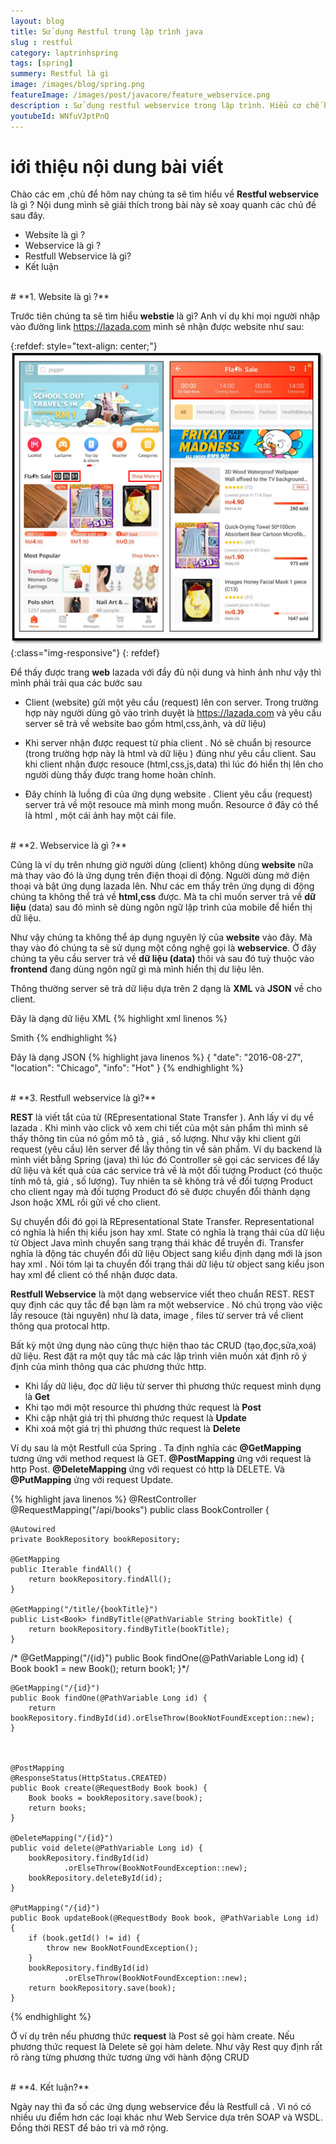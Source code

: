 ```yaml
---
layout: blog
title: Sử dụng Restful trong lập trình java
slug : restful
category: laptrinhspring
tags: [spring]
summery: Restful là gì
image: /images/blog/spring.png
featureImage: /images/post/javacore/feature_webservice.png
description : Sử dụng restful webservice trong lập trình. Hiểu cơ chế hoạt động của restfull webservice thông qua các  ví dụ thực tế. Phân biệt được sự khác nhau của website và webservice và khi nào thì mình dùng webservice trong lập trình java.
youtubeId: WNfuVJptPnQ
---
```


# **iới thiệu nội dung bài viết**

Chào các em ,chủ để hôm nay chúng ta sẽ tìm hiểu về <b>Restful webservice</b>  là gì ?
Nội dung mình sẽ giải thích trong bài này sẽ xoay quanh các chủ đề sau đây.

- Website là gì ?
- Webservice là gì ?
- Restfull Webservice là gì?
- Kết luận

<br>
# **1. Website là gì ?**

Trước tiên chúng ta sẽ tìm hiểu <b>webstie</b> là gì? Anh ví dụ khi mọi người nhập vào đường link https://lazada.com  mình sẽ nhận được website như sau:

{:refdef: style="text-align: center;"}
![Lazada](/images/post/spring/lazada.png){:class="img-responsive"}
{: refdef}

Để thấy được trang <b>web</b> lazada với đầy đủ nội dung và hình ảnh như vậy thì mình phải trải qua các bước sau

- Client (website) gửi một yêu cầu (request) lên con server. Trong trường hợp này người dùng gõ vào trình duyệt là https://lazada.com và yêu cầu server sẽ trả về website bao gồm html,css,ảnh, và dữ liệu)  

- Khi server nhận được request từ phía client . Nó sẽ chuẩn bị resource (trong trường hợp này là html và dữ liệu ) đúng như yêu cầu client. Sau khi client nhận được resouce (html,css,js,data) thì lúc đó hiển thị lên cho người dùng thấy được trang home hoàn chỉnh.

- Đây chính là luồng đi của ứng dụng website . Client yêu cầu (request) server trả về một resouce mà mình mong muốn. Resource ở đây có thể là html , một cái ảnh hay một cái file.

<br>
# **2. Webservice là gì ?**

Cũng là ví dụ trên nhưng giờ người dùng (client) không dùng <b>website</b> nữa mà thay vào đó là ứng dụng trên điện thoại di động. Người dùng mở điện thoại và bật ứng dụng lazada lên. Như các em thấy trên ứng dụng di động chúng ta không thể trả về <b>html,css</b> được. Mà ta chỉ muốn server trả về <b>dữ liệu</b> (data) sau đó mình sẽ dùng ngôn ngữ lập trình của mobile để hiển thị dữ liệu.

Như vậy chúng ta không thể áp dụng nguyên lý của <b>website</b> vào đây. Mà thay vào đó chúng ta sẽ sử dụng một công nghệ gọi là <b>webservice</b>. Ở đây chúng ta yêu cầu server trả về <b>dữ liệu (data)</b> thôi  và sau đó tuỳ thuộc vào <b>frontend</b> đang dùng ngôn ngữ gì mà mình hiển thị dư liệu lên.

Thông thường server sẽ trả dữ liệu dựa trên 2 dạng là <b>XML</b> và <b>JSON</b> về cho client.

Đây là dạng dữ liệu XML
{% highlight xml  linenos %}
<?xml version="1.0"?>
<user>
 <name>Smith</name>
</user>
{% endhighlight %}

Đây là dạng JSON
{% highlight java  linenos %}
{
 "date": "2016-08-27",
 "location": "Chicago",
 "info": "Hot"
}
{% endhighlight %}

<br>
# **3. Restfull webservice là gì?**

<b>REST</b> là viết tắt của từ (REpresentational State Transfer ). Anh lấy ví dụ về lazada . Khi mình vào click vô xem chi tiết của một sản phẩm thì mình sẽ thấy thông tin của nó gồm mô tả , giá , số lượng. Như vậy khi client gửi request (yêu cầu) lên server để lấy thông tin về sản phẩm. Ví dụ backend là mình viết bằng Spring (java) thì lúc đó Controller sẽ gọi các services để lấy dữ liệu và kết quả của các service trả về là một đối tượng Product (có thuộc tính mô tả, giá , số lượng). Tuy nhiên ta sẽ không trả về đối tượng Product cho client ngay mà đối tượng Product đó sẽ được chuyển đổi thành dạng Json hoặc XML rồi gửi về cho client.

Sự chuyển đổi đó gọi là  REpresentational State Transfer. Representational có nghĩa là hiển thị kiểu json hay xml. State có nghĩa là trạng thái của dữ liệu từ Object Java mình chuyển sang trạng thái khác để truyền đi. Transfer nghĩa là động tác chuyển đổi dữ liệu Object sang kiểu định dạng mới là json hay xml . Nói tóm lại ta chuyển đổi trạng thái dữ liệu từ object sang kiểu json hay xml để client có thể nhận được data.

<b>Restfull Webservice</b>  là một dạng webservice viết theo chuẩn REST. REST quy định các quy tắc để bạn làm ra một webservice . Nó chú trọng vào việc lấy resouce (tài nguyên) như là data, image , files từ server trả về client thông qua protocal http.

Bất kỳ một ứng dụng nào cũng thực hiện thao tác CRUD (tạo,đọc,sửa,xoá) dữ liệu. Rest đặt ra một quy tắc mà các lập trình viên muốn xát định rõ ý định của mình thông qua các phương thức http.

- Khi lấy dữ liệu, đọc dữ liệu từ server thì phương thức request mình dụng là <b>Get</b>
- Khi tạo mới một resource thì  phương thức  request là <b>Post</b>
- Khi cập nhật giá trị thì   phương thức  request là <b>Update</b>
- Khi xoá một giá trị thì  phương thức  request là <b>Delete</b>

Ví dụ sau là một Restfull của Spring . Ta định nghĩa các <b>@GetMapping</b> tương ứng với method request là GET.
<b>@PostMapping</b> ứng với request là http Post. <b>@DeleteMapping</b> ứng với request có http là DELETE. Và <b>@PutMapping</b> ứng với request Update.

{% highlight java  linenos %}
@RestController
@RequestMapping("/api/books")
public class BookController {

    @Autowired
    private BookRepository bookRepository;

    @GetMapping
    public Iterable findAll() {
        return bookRepository.findAll();
    }

    @GetMapping("/title/{bookTitle}")
    public List<Book> findByTitle(@PathVariable String bookTitle) {
        return bookRepository.findByTitle(bookTitle);
    }

/*    @GetMapping("/{id}")
    public Book findOne(@PathVariable Long id) {
       Book book1 = new Book();
       return book1;
    }*/


    @GetMapping("/{id}")
    public Book findOne(@PathVariable Long id) {
        return bookRepository.findById(id).orElseThrow(BookNotFoundException::new);
    }



    @PostMapping
    @ResponseStatus(HttpStatus.CREATED)
    public Book create(@RequestBody Book book) {
        Book books = bookRepository.save(book);
        return books;
    }

    @DeleteMapping("/{id}")
    public void delete(@PathVariable Long id) {
        bookRepository.findById(id)
                .orElseThrow(BookNotFoundException::new);
        bookRepository.deleteById(id);
    }

    @PutMapping("/{id}")
    public Book updateBook(@RequestBody Book book, @PathVariable Long id) {
        if (book.getId() != id) {
            throw new BookNotFoundException();
        }
        bookRepository.findById(id)
                .orElseThrow(BookNotFoundException::new);
        return bookRepository.save(book);
    }
{% endhighlight %}

Ở ví dụ trên nếu phương thức <b>request</b> là Post sẽ gọi hàm create. Nếu phương thức request là Delete sẽ gọi hàm delete. Như vậy Rest quy định rất rõ ràng  từng phương thức tương ứng với hành động CRUD

<br>
# **4. Kết luận?**

Ngày nay thì đa số các ứng dụng webservice đều là Restfull cả . Vì nó có nhiều ưu điểm hơn các loại khác như Web Service dựa trên SOAP và WSDL. Đồng thời REST để bảo trì và mở rộng.
